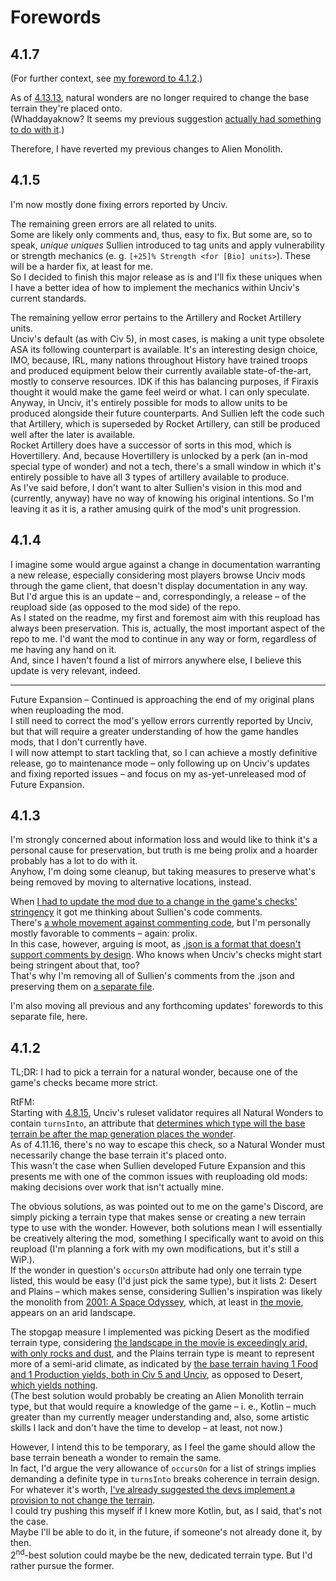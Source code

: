 # Forewords
## 4.1.7
(For further context, see [my foreword to 4.1.2](forewords.md#412).)

As of [4.13.13](https://github.com/yairm210/Unciv/releases/tag/4.13.13), natural wonders are no longer required to change the base terrain they're placed onto.  
(Whaddayaknow? It seems my previous suggestion [actually had something to do with it](https://github.com/yairm210/Unciv/pull/12062).)

Therefore, I have reverted my previous changes to Alien Monolith.
## 4.1.5
I'm now mostly done fixing errors reported by Unciv.

The remaining green errors are all related to units.  
Some are likely only comments and, thus, easy to fix. But some are, so to speak, *unique uniques* Sullien introduced to tag units and apply vulnerability or strength mechanics (e. g. `[+25]% Strength <for [Bio] units>`). These will be a harder fix, at least for me.  
So I decided to finish this major release as is and I'll fix these uniques when I have a better idea of how to implement the mechanics within Unciv's current standards.

The remaining yellow error pertains to the Artillery and Rocket Artillery units.  
Unciv's default (as with Civ 5), in most cases, is making a unit type obsolete ASA its following counterpart is available. It's an interesting design choice, IMO, because, IRL, many nations throughout History have trained troops and produced equipment below their currently available state-of-the-art, mostly to conserve resources. IDK if this has balancing purposes, if Firaxis thought it would make the game feel weird or what. I can only speculate.  
Anyway, in Unciv, it's entirely possible for mods to allow units to be produced alongside their future counterparts. And Sullien left the code such that Artillery, which is superseded by Rocket Artillery, can still be produced well after the later is available.  
Rocket Artillery does have a successor of sorts in this mod, which is Hovertillery. And, because Hovertillery is unlocked by a perk (an in-mod special type of wonder) and not a tech, there's a small window in which it's entirely possible to have all 3 types of artillery available to produce.  
As I've said before, I don't want to alter Sullien's vision in this mod and (currently, anyway) have no way of knowing his original intentions. So I'm leaving it as it is, a rather amusing quirk of the mod's unit progression.
## 4.1.4
I imagine some would argue against a change in documentation warranting a new release, especially considering most players browse Unciv mods through the game client, that doesn't display documentation in any way.  
But I'd argue this is an update – and, correspondingly, a release – of the reupload side (as opposed to the mod side) of the repo.  
As I stated on the readme, my first and foremost aim with this reupload has always been preservation. This is, actually, the most important aspect of the repo to me. I'd want the mod to continue in any way or form, regardless of me having any hand on it.  
And, since I haven't found a list of mirrors anywhere else, I believe this update is very relevant, indeed.
***
Future Expansion – Continued is approaching the end of my original plans when reuploading the mod.  
I still need to correct the mod's yellow errors currently reported by Unciv, but that will require a greater understanding of how the game handles mods, that I don't currently have.  
I will now attempt to start tackling that, so I can achieve a mostly definitive release, go to maintenance mode – only following up on Unciv's updates and fixing reported issues – and focus on my as-yet-unreleased mod of Future Expansion.
## 4.1.3
I'm strongly concerned about information loss and would like to think it's a personal cause for preservation, but truth is me being prolix and a hoarder probably has a lot to do with it.  
Anyhow, I'm doing some cleanup, but taking measures to preserve what's being removed by moving to alternative locations, instead.

When [I had to update the mod due to a change in the game's checks' stringency](https://github.com/denismattos/Future-Expansion-Continued/blob/main/forewords.md##4.1.2) it got me thinking about Sullien's code comments.  
There's [a whole movement against commenting code](https://www.google.com/search?q=don%27t%20comment%20code), but I'm personally mostly favorable to comments – again: prolix.  
In this case, however, arguing is moot, as [.json is a format that doesn't support comments by design](https://www.stefanjudis.com/notes/why-doesnt-json-support-comments/). Who knows when Unciv's checks might start being stringent about that, too?  
That's why I'm removing all of Sullien's comments from the .json and preserving them on [a separate file](https://github.com/denismattos/Future-Expansion-Continued/blob/main/authors_comments.md).

I'm also moving all previous and any forthcoming updates' forewords to this separate file, here.
## 4.1.2
TL;DR: I had to pick a terrain for a natural wonder, because one of the game's checks became more strict.

RtFM:  
Starting with [4.8.15](https://github.com/yairm210/Unciv/releases/tag/4.8.15), Unciv's ruleset validator requires all Natural Wonders to contain `turnsInto`, an attribute that [determines which type will the base terrain be after the map generation places the wonder](https://yairm210.github.io/Unciv/Modders/Mod-file-structure/3-Map-related-JSON-files/#terrainsjson).  
As of 4.11.16, there's no way to escape this check, so a Natural Wonder must necessarily change the base terrain it's placed onto.  
This wasn't the case when Sullien developed Future Expansion and this presents me with one of the common issues with reuploading old mods: making decisions over work that isn't actually mine.

The obvious solutions, as was pointed out to me on the game's Discord, are simply picking a terrain type that makes sense or creating a new terrain type to use with the wonder. However, both solutions mean I will essentially be creatively altering the mod, something I specifically want to avoid on this reupload (I'm planning a fork with my own modifications, but it's still a WiP.).  
If the wonder in question's `occursOn` attribute had only one terrain type listed, this would be easy (I'd just pick the same type), but it lists 2: Desert and Plains – which makes sense, considering Sullien's inspiration was likely the monolith from [2001: A Space Odyssey](https://en.wikipedia.org/wiki/2001:_A_Space_Odyssey_(disambiguation)), which, at least in [the movie](https://en.wikipedia.org/wiki/2001:_A_Space_Odyssey), appears on an arid landscape.

The stopgap measure I implemented was picking Desert as the modified terrain type, considering [the landscape in the movie is exceedingly arid, with only rocks and dust](https://th.bing.com/th/id/OIP.B3yBG_AcusZNl0l_F3Q1iAHaEK?rs=1&pid=ImgDetMain), and the Plains terrain type is meant to represent more of a semi-arid climate, as indicated by [the base terrain having 1 Food and 1 Production yields, both in Civ 5 and Unciv](https://breeze.nohost.network/civilization/wiki/Plains_(Civ5)), as opposed to Desert, [which yields nothing](https://breeze.nohost.network/civilization/wiki/Desert_(Civ5)).  
(The best solution would probably be creating an Alien Monolith terrain type, but that would require a knowledge of the game – i. e., Kotlin – much greater than my currently meager understanding and, also, some artistic skills I lack and don't have the time to develop – at least, not now.)

However, I intend this to be temporary, as I feel the game should allow the base terrain beneath a wonder to remain the same.  
In fact, I'd argue the very allowance of `occursOn` for a list of strings implies demanding a definite type in `turnsInto` breaks coherence in terrain design.  
For whatever it's worth, [I've already suggested the devs implement a provision to not change the terrain](https://github.com/yairm210/Unciv/issues/11689).  
I could try pushing this myself if I knew more Kotlin, but, as I said, that's not the case.  
Maybe I'll be able to do it, in the future, if someone's not already done it, by then.  
2<sup>nd</sup>-best solution could maybe be the new, dedicated terrain type. But I'd rather pursue the former.
